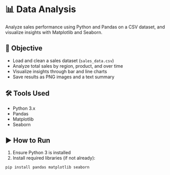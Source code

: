 # 📊  Data Analysis

Analyze sales performance using Python and Pandas on a CSV dataset, and visualize insights with Matplotlib and Seaborn.



## 🧾 Objective

- Load and clean a sales dataset (`sales_data.csv`)
- Analyze total sales by region, product, and over time
- Visualize insights through bar and line charts
- Save results as PNG images and a text summary

## 🛠 Tools Used

- Python 3.x
- Pandas
- Matplotlib
- Seaborn

## ▶️ How to Run

1. Ensure Python 3 is installed
2. Install required libraries (if not already):

```bash
pip install pandas matplotlib seaborn
```
